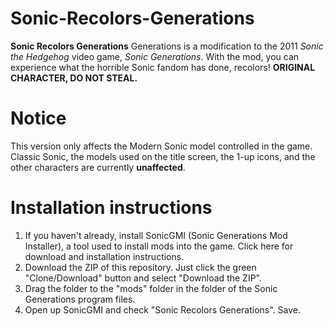 # Sonic-Recolors-Generations
<b>Sonic Recolors Generations</b> Generations is a modification to the 2011 <i>Sonic the Hedgehog</i> video game, <i>Sonic Generations</i>. With the mod, you can experience what the horrible Sonic fandom has done, recolors! <b>ORIGINAL CHARACTER, DO NOT STEAL.</b>

<h1>Notice</h1>
This version only affects the Modern Sonic model controlled in the game. Classic Sonic, the models used on the title screen, the 1-up icons, and the other characters are currently <b>unaffected</b>.

<h1>Installation instructions</h1>
<ol>
<li>If you haven't already, install SonicGMI (Sonic Generations Mod Installer), a tool used to install mods into the game. Click <a aref="http://forums.sonicretro.org/?showtopic=26974">here</a> for download and installation instructions.</li>
<li>Download the ZIP of this repository. Just click the green "Clone/Download" button and select "Download the ZIP".</li>
<li>Drag the folder to the "mods" folder in the folder of the Sonic Generations program files.</li>
<li>Open up SonicGMI and check "Sonic Recolors Generations". Save.</li>
</ol>
